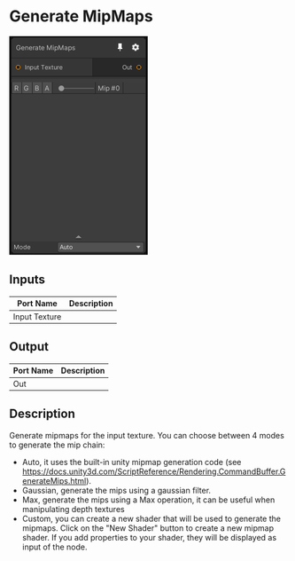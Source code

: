 # Generate MipMaps
![Mixture.GenerateMipMaps](../../images/Mixture.GenerateMipMaps.png)
## Inputs
Port Name | Description
--- | ---
Input Texture | 

## Output
Port Name | Description
--- | ---
Out | 

## Description
Generate mipmaps for the input texture. You can choose between 4 modes to generate the mip chain:
- Auto, it uses the built-in unity mipmap generation code (see https://docs.unity3d.com/ScriptReference/Rendering.CommandBuffer.GenerateMips.html).
- Gaussian, generate the mips using a gaussian filter.
- Max, generate the mips using a Max operation, it can be useful when manipulating depth textures
- Custom, you can create a new shader that will be used to generate the mipmaps. Click on the "New Shader" button to create a new mipmap shader. If you add properties to your shader, they will be displayed as input of the node.

